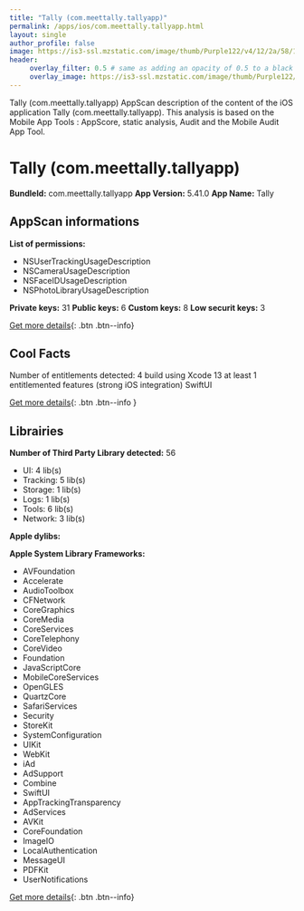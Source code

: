 ```yaml
---
title: "Tally (com.meettally.tallyapp)"
permalink: /apps/ios/com.meettally.tallyapp.html
layout: single
author_profile: false
image: https://is3-ssl.mzstatic.com/image/thumb/Purple122/v4/12/2a/58/122a580b-918c-dec9-e17a-d275386329e7/AppIcon-1x_U007emarketing-0-7-0-85-220.png/512x512bb.jpg
header: 
     overlay_filter: 0.5 # same as adding an opacity of 0.5 to a black background
     overlay_image: https://is3-ssl.mzstatic.com/image/thumb/Purple122/v4/12/2a/58/122a580b-918c-dec9-e17a-d275386329e7/AppIcon-1x_U007emarketing-0-7-0-85-220.png/512x512bb.jpg
---
```

Tally (com.meettally.tallyapp) AppScan description of the content of the iOS application Tally (com.meettally.tallyapp). This analysis is based on the Mobile App Tools : AppScore, static analysis, Audit and the Mobile Audit App Tool.

# Tally (com.meettally.tallyapp)

**BundleId:** com.meettally.tallyapp
**App Version:** 5.41.0
**App Name:** Tally


## AppScan informations 

**List of permissions:** 
- NSUserTrackingUsageDescription
- NSCameraUsageDescription
- NSFaceIDUsageDescription
- NSPhotoLibraryUsageDescription
  
  
**Private keys:** 31
**Public keys:** 6
**Custom keys:** 8
**Low securit keys:** 3
  
[Get more details](/pricing.html){: .btn .btn--info}

## Cool Facts

Number of entitlements detected: 4
build using Xcode 13
at least 1 entitlemented features (strong iOS integration)
SwiftUI
  
[Get more details](/pricing.html){: .btn .btn--info }

## Librairies 
**Number of Third Party Library detected:** 56
- UI: 4 lib(s)
- Tracking: 5 lib(s)
- Storage: 1 lib(s)
- Logs: 1 lib(s)
- Tools: 6 lib(s)
- Network: 3 lib(s)


**Apple dylibs:**


**Apple System Library Frameworks:**
- AVFoundation
- Accelerate
- AudioToolbox
- CFNetwork
- CoreGraphics
- CoreMedia
- CoreServices
- CoreTelephony
- CoreVideo
- Foundation
- JavaScriptCore
- MobileCoreServices
- OpenGLES
- QuartzCore
- SafariServices
- Security
- StoreKit
- SystemConfiguration
- UIKit
- WebKit
- iAd
- AdSupport
- Combine
- SwiftUI
- AppTrackingTransparency
- AdServices
- AVKit
- CoreFoundation
- ImageIO
- LocalAuthentication
- MessageUI
- PDFKit
- UserNotifications


  
[Get more details](/pricing.html){: .btn .btn--info}

